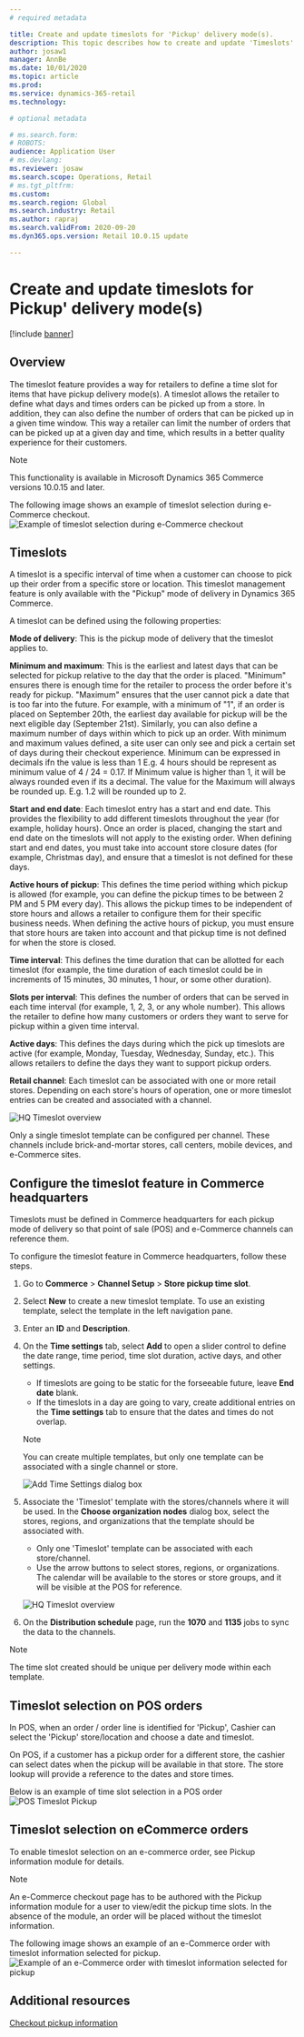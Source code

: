 ```yaml
---
# required metadata

title: Create and update timeslots for 'Pickup' delivery mode(s).
description: This topic describes how to create and update 'Timeslots' in Commerce Headquarters and enable them for the 'Pickup' delivery mode(s).
author: josaw1
manager: AnnBe
ms.date: 10/01/2020
ms.topic: article
ms.prod: 
ms.service: dynamics-365-retail
ms.technology: 

# optional metadata

# ms.search.form: 
# ROBOTS: 
audience: Application User
# ms.devlang: 
ms.reviewer: josaw
ms.search.scope: Operations, Retail
# ms.tgt_pltfrm: 
ms.custom: 
ms.search.region: Global
ms.search.industry: Retail
ms.author: rapraj
ms.search.validFrom: 2020-09-20
ms.dyn365.ops.version: Retail 10.0.15 update

---
```


# Create and update timeslots for Pickup' delivery mode(s)

[!include [banner](../../includes/banner.md)]

## Overview

The timeslot feature provides a way for retailers to define a time slot for items that have pickup delivery mode(s). A timeslot allows the retailer to define what days and times orders can be picked up from a store. In addition, they can also define the number of orders that can be picked up in a given time window. This way a retailer can limit  the number of orders that can be picked up at a given day and time, which results in a better quality experience for their customers. 

> [!NOTE] 
> This functionality is available in Microsoft Dynamics 365 Commerce versions 10.0.15 and later.

The following image shows an example of timeslot selection during e-Commerce checkout.
![Example of timeslot selection during e-Commerce checkout](../dev-itpro/media/Curbside_timeslot_eCommerce.PNG)

## Timeslots 

A timeslot is a specific interval of time when a customer can choose to pick up their order from a specific store or location. This timeslot management feature is only available with the "Pickup" mode of delivery in Dynamics 365 Commerce.

A timeslot can be defined using the following properties:

**Mode of delivery**: This is the pickup mode of delivery that the timeslot applies to. 

**Minimum and maximum**: This is the earliest and latest days that can be selected for pickup relative to the day that the order is placed. "Minimum" ensures there is enough time for the retailer to process the order before it's ready for pickup. "Maximum" ensures that the user cannot pick a date that is too far into the future. For example, with a minimum of "1", if an order is placed on September 20th, the earliest day available for pickup will be the next eligible day (September 21st). Similarly, you can also define a maximum number of days within which to pick up an order. With minimum and maximum values defined, a site user can only see and pick a certain set of days during their checkout experience. Minimum can be expressed in decimals ifn the value is less than 1 E.g. 4 hours should be represent as minimum value of 4 / 24 = 0.17. If Minimum value is higher than 1, it will be always rounded even if its a decimal. The value for the Maximum will always be rounded up. E.g. 1.2 will be rounded up to 2.

**Start and end date**: Each timeslot entry has a start and end date. This provides the flexibility to add different timeslots throughout the year (for example, holiday hours). Once an order is placed, changing the start and end date on the timeslots will not apply to the existing order. When defining start and end dates, you must take into account store closure dates (for example, Christmas day), and ensure that a timeslot is not defined for these days.

**Active hours of pickup**: This defines the time period withing which pickup is allowed (for example, you can define the pickup times to be between 2 PM and 5 PM every day). This allows the pickup times to be independent of store hours and allows a retailer to configure them for their specific business needs. When defining the active hours of pickup, you must ensure that store hours are taken into account and that pickup time is not defined for when the store is closed.

**Time interval**: This defines the time duration that can be allotted for each timeslot (for example, the time duration of each timeslot could be in increments of 15 minutes, 30 minutes, 1 hour, or some other duration). 

**Slots per interval**: This defines the number of orders that can be served in each time interval (for example, 1, 2, 3, or any whole number). This allows the retailer to define how many customers or orders they want to serve for pickup within a given time interval.

**Active days**: This defines the days during which the pick up timeslots are active (for example, Monday, Tuesday, Wednesday, Sunday, etc.). This allows retailers to define the days they want to support pickup orders.

**Retail channel**: Each timeslot can be associated with one or more retail stores. Depending on each store's hours of operation, one or more timeslot entries can be created and associated with a channel. 

![HQ Timeslot overview](../dev-itpro/media/Curbside_timeslot_Settings_overview.PNG)

Only a single timeslot template can be configured per channel. These channels include brick-and-mortar stores, call centers, mobile devices, and e-Commerce sites.

## Configure the timeslot feature in Commerce headquarters

Timeslots must be defined in Commerce headquarters for each pickup mode of delivery so that point of sale (POS) and e-Commerce channels can reference them.

To configure the timeslot feature in Commerce headquarters, follow these steps.

1. Go to **Commerce** \> **Channel Setup** \> **Store pickup time slot**.
1. Select **New** to create a new timeslot template. To use an existing template, select the template in the left navigation pane.
1. Enter an **ID** and **Description**.
1. On the **Time settings** tab, select **Add** to open a slider control to define the date range, time period, time slot duration, active days, and other settings.

    - If timeslots are going to be static for the forseeable future, leave **End date** blank.
    - If the timeslots in a day are going to vary, create additional entries on the **Time settings** tab to ensure that the dates and times do not overlap. 

    > [!NOTE]
    > You can create multiple templates, but only one template can be associated with a single channel or store. 

    ![Add Time Settings dialog box](../dev-itpro/media/Curbside_timeslot_Settings_Page.PNG "Add Time Settings dialog box")

1. Associate the 'Timeslot' template with the stores/channels where it will be used. In the **Choose organization nodes** dialog box, select the stores, regions, and organizations that the template should be associated with.

    - Only one 'Timeslot' template can be associated with each store/channel.
    - Use the arrow buttons to select stores, regions, or organizations. The calendar will be available to the stores or store groups, and it will be visible at the POS for reference.

    ![HQ Timeslot overview](../dev-itpro/media/Curbside_timeslot_Settings_overview.PNG "HQ Timeslot overview")

1. On the **Distribution schedule** page, run the **1070** and **1135** jobs to sync the data to the channels.

> [!NOTE]
> The time slot  created should be unique per delivery mode within each template.

## Timeslot selection on POS orders 

In POS, when an order / order line is identified for 'Pickup',  Cashier can select the 'Pickup' store/location and choose a date and timeslot.

On POS, if a customer has a pickup order for a different store, the cashier can select dates when the pickup will be available in that store. The store lookup will provide a reference to the dates and store times. 

Below is an example of time slot selection in a POS order
![POS Timeslot Pickup](../dev-itpro/media/Curbside_timeslot_POS.png "POS Timeslot Pickup")

## Timeslot selection on eCommerce orders 

To enable timeslot selection on an e-commerce order, see Pickup information module for details. 

> [!NOTE]
> An e-Commerce checkout page has to be authored with the Pickup information module for a user to view/edit the pickup time slots. In the absence of the module, an order will be placed without the timeslot information. 

The following image shows an example of an e-Commerce order with timeslot information selected for pickup.
![Example of an e-Commerce order with timeslot information selected for pickup](../dev-itpro/media/Curbside_timeslot_eCommerce_checkoutsummary.PNG "eCommerce Timeslot Pickup")

## Additional resources

[Checkout pickup information](checkout-pickupinfo.md)


